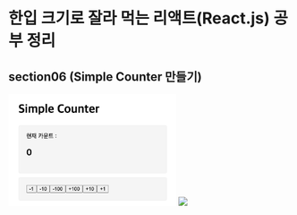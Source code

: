 # 한입 크기로 잘라 먹는 리액트(React.js) 공부 정리

## section06 (Simple Counter 만들기)
<div>
  <img src="/images/SimpleCounter.png" width="300" />
  <img src="/images/SimpleCounter.jpg" width="300" />
</div>
